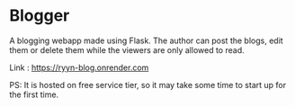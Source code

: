 # Blogger
A blogging webapp made using Flask. The author can post the blogs, edit them or delete them while the viewers are only allowed to read. 


Link : https://ryyn-blog.onrender.com 

PS: It is hosted on free service tier, so it may take some time to start up for the first time.
